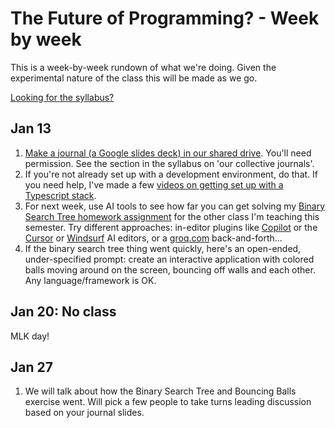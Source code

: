 # The Future of Programming? - Week by week

This is a week-by-week rundown of what we're doing. Given the experimental
nature of the class this will be made as we go.

[Looking for the syllabus?](SYLLABUS.md)

## Jan 13

1. [Make a journal (a Google slides deck) in our shared
   drive](https://drive.google.com/drive/folders/1ffZHWLzqzBFL4z_9rktCp_hEKaNoXjpI?usp=drive_link).
   You'll need permission. See the section in the syllabus on 'our collective
   journals'.
2. If you're not already set up with a development environment, do that. If you
   need help, I've made a few [videos on getting set up with a Typescript
   stack](https://www.youtube.com/watch?v=f91OdNKQ1SE&list=PLAuBm-v5PQFd0yCKW7rJ4_CHFbBdBdie0).
3. For next week, use AI tools to see how far you can get solving my [Binary
   Search Tree homework assignment](https://github.com/johnsogg/bst) for the
   other class I'm teaching this semester. Try different approaches: in-editor
   plugins like [Copilot](https://github.com/features/copilot) or the
   [Cursor](https://www.cursor.com/) or [Windsurf](https://codeium.com/windsurf)
   AI editors, or a [groq.com](https://groq.com) back-and-forth...
4. If the binary search tree thing went quickly, here's an open-ended,
   under-specified prompt: create an interactive application with colored balls
   moving around on the screen, bouncing off walls and each other. Any
   language/framework is OK.

## Jan 20: No class

MLK day!

## Jan 27

1. We will talk about how the Binary Search Tree and Bouncing Balls exercise
   went. Will pick a few people to take turns leading discussion based on your
   journal slides.
